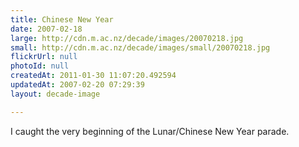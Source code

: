```yaml
---
title: Chinese New Year
date: 2007-02-18
large: http://cdn.m.ac.nz/decade/images/20070218.jpg
small: http://cdn.m.ac.nz/decade/images/small/20070218.jpg
flickrUrl: null
photoId: null
createdAt: 2011-01-30 11:07:20.492594
updatedAt: 2007-02-20 07:29:39
layout: decade-image

---
```

I caught the very beginning of the Lunar/Chinese New Year parade.
